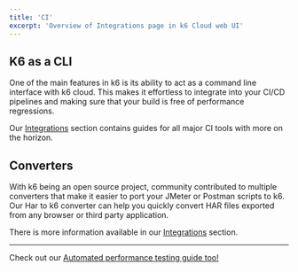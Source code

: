 ```yaml
---
title: 'CI'
excerpt: 'Overview of Integrations page in k6 Cloud web UI'
---
```


## K6 as a CLI

One of the main features in k6 is its ability to act as a command line interface with k6 cloud. This makes it effortless to integrate into your CI/CD pipelines and making sure that your build is free of performance regressions.

Our [Integrations](/integrations) section contains guides for all major CI tools with more on the horizon.

## Converters

With k6 being an open source project, community contributed to multiple converters that make it easier to port your JMeter or Postman scripts to k6. Our Har to k6 converter can help you quickly convert HAR files exported from any browser or third party application.

There is more information available in our [Integrations](/integrations) section.

***

Check out our [Automated performance testing guide too!](/testing-guides/automated-performance-testing)
